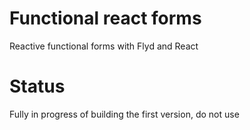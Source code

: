 # Functional react forms

Reactive functional forms with Flyd and React

# Status

Fully in progress of building the first version, do not use
